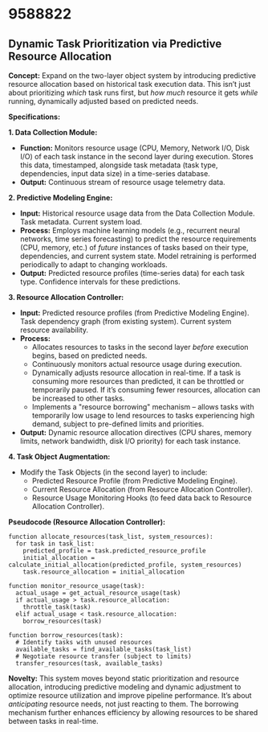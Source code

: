 # 9588822

## Dynamic Task Prioritization via Predictive Resource Allocation

**Concept:** Expand on the two-layer object system by introducing predictive resource allocation based on historical task execution data. This isn’t just about prioritizing *which* task runs first, but *how much* resource it gets *while* running, dynamically adjusted based on predicted needs.

**Specifications:**

**1. Data Collection Module:**

*   **Function:**  Monitors resource usage (CPU, Memory, Network I/O, Disk I/O) of each task instance in the second layer during execution.  Stores this data, timestamped, alongside task metadata (task type, dependencies, input data size) in a time-series database.
*   **Output:**  Continuous stream of resource usage telemetry data.

**2. Predictive Modeling Engine:**

*   **Input:** Historical resource usage data from the Data Collection Module.  Task metadata. Current system load.
*   **Process:** Employs machine learning models (e.g., recurrent neural networks, time series forecasting) to predict the resource requirements (CPU, memory, etc.) of *future* instances of tasks based on their type, dependencies, and current system state.  Model retraining is performed periodically to adapt to changing workloads.
*   **Output:**  Predicted resource profiles (time-series data) for each task type. Confidence intervals for these predictions.

**3. Resource Allocation Controller:**

*   **Input:** Predicted resource profiles (from Predictive Modeling Engine).  Task dependency graph (from existing system). Current system resource availability.
*   **Process:**  
    *   Allocates resources to tasks in the second layer *before* execution begins, based on predicted needs.
    *   Continuously monitors actual resource usage during execution.
    *   Dynamically adjusts resource allocation in real-time.  If a task is consuming more resources than predicted, it can be throttled or temporarily paused. If it’s consuming fewer resources, allocation can be increased to other tasks.
    *   Implements a "resource borrowing" mechanism – allows tasks with temporarily low usage to lend resources to tasks experiencing high demand, subject to pre-defined limits and priorities.
*   **Output:**  Dynamic resource allocation directives (CPU shares, memory limits, network bandwidth, disk I/O priority) for each task instance.

**4. Task Object Augmentation:**

*   Modify the Task Objects (in the second layer) to include:
    *   Predicted Resource Profile (from Predictive Modeling Engine).
    *   Current Resource Allocation (from Resource Allocation Controller).
    *   Resource Usage Monitoring Hooks (to feed data back to Resource Allocation Controller).

**Pseudocode (Resource Allocation Controller):**

```
function allocate_resources(task_list, system_resources):
  for task in task_list:
    predicted_profile = task.predicted_resource_profile
    initial_allocation = calculate_initial_allocation(predicted_profile, system_resources)
    task.resource_allocation = initial_allocation

function monitor_resource_usage(task):
  actual_usage = get_actual_resource_usage(task)
  if actual_usage > task.resource_allocation:
    throttle_task(task)
  elif actual_usage < task.resource_allocation:
    borrow_resources(task)

function borrow_resources(task):
  # Identify tasks with unused resources
  available_tasks = find_available_tasks(task_list)
  # Negotiate resource transfer (subject to limits)
  transfer_resources(task, available_tasks)
```

**Novelty:** This system moves beyond static prioritization and resource allocation, introducing predictive modeling and dynamic adjustment to optimize resource utilization and improve pipeline performance. It’s about *anticipating* resource needs, not just reacting to them. The borrowing mechanism further enhances efficiency by allowing resources to be shared between tasks in real-time.